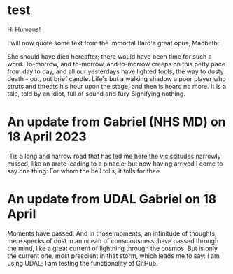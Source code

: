 # test

Hi Humans!

I will now quote some text from the immortal Bard's great opus, Macbeth:

She should have died hereafter; there would
have been time for such a word. To-morrow,
and to-morrow, and to-morrow creeps on
this petty pace from day to day, and all
our yesterdays have lighted fools, the 
way to dusty death - out, out brief candle.
Life's but a walking shadow a poor
player who struts and threats his hour upon
the stage, and then is heard no more. It is
a tale, told by an idiot, full of sound and fury
Signifying nothing.

# An update from Gabriel (NHS MD) on 18 April 2023

'Tis a long and narrow road that has led me here
the vicissitudes narrowly missed, 
like an arete leading to a pinacle;
but now having arrived I come to say one thing:
For whom the bell tolls, it tolls for thee.

# An update from UDAL Gabriel on 18 April

Moments have passed. And in those moments, an infinitude of thoughts, mere specks of dust in an ocean of consciousness, have passed through the mind, like a great current of lightning through the cosmos. But is only the current one, most prescient in that storm, which leads me to say: I am using UDAL; I am testing the functionality of GitHub.
